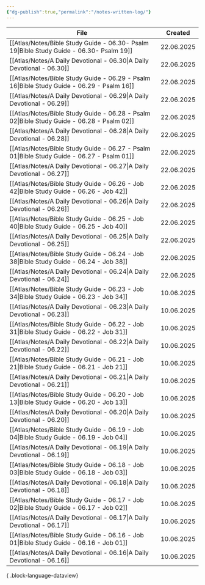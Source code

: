 ```yaml
---
{"dg-publish":true,"permalink":"/notes-written-log/"}
---
```


| File                                                                                          | Created    |
| --------------------------------------------------------------------------------------------- | ---------- |
| [[Atlas/Notes/Bible Study Guide - 06.30- Psalm 19\|Bible Study Guide - 06.30- Psalm 19]]   | 22.06.2025 |
| [[Atlas/Notes/A Daily Devotional - 06.30\|A Daily Devotional - 06.30]]                     | 22.06.2025 |
| [[Atlas/Notes/Bible Study Guide - 06.29 - Psalm 16\|Bible Study Guide - 06.29 - Psalm 16]] | 22.06.2025 |
| [[Atlas/Notes/A Daily Devotional - 06.29\|A Daily Devotional - 06.29]]                     | 22.06.2025 |
| [[Atlas/Notes/Bible Study Guide - 06.28 - Psalm 02\|Bible Study Guide - 06.28 - Psalm 02]] | 22.06.2025 |
| [[Atlas/Notes/A Daily Devotional - 06.28\|A Daily Devotional - 06.28]]                     | 22.06.2025 |
| [[Atlas/Notes/Bible Study Guide - 06.27 - Psalm 01\|Bible Study Guide - 06.27 - Psalm 01]] | 22.06.2025 |
| [[Atlas/Notes/A Daily Devotional - 06.27\|A Daily Devotional - 06.27]]                     | 22.06.2025 |
| [[Atlas/Notes/Bible Study Guide - 06.26 - Job 42\|Bible Study Guide - 06.26 - Job 42]]     | 22.06.2025 |
| [[Atlas/Notes/A Daily Devotional - 06.26\|A Daily Devotional - 06.26]]                     | 22.06.2025 |
| [[Atlas/Notes/Bible Study Guide - 06.25 - Job 40\|Bible Study Guide - 06.25 - Job 40]]     | 22.06.2025 |
| [[Atlas/Notes/A Daily Devotional - 06.25\|A Daily Devotional - 06.25]]                     | 22.06.2025 |
| [[Atlas/Notes/Bible Study Guide - 06.24 - Job 38\|Bible Study Guide - 06.24 - Job 38]]     | 22.06.2025 |
| [[Atlas/Notes/A Daily Devotional - 06.24\|A Daily Devotional - 06.24]]                     | 22.06.2025 |
| [[Atlas/Notes/Bible Study Guide - 06.23 - Job 34\|Bible Study Guide - 06.23 - Job 34]]     | 10.06.2025 |
| [[Atlas/Notes/A Daily Devotional - 06.23\|A Daily Devotional - 06.23]]                     | 10.06.2025 |
| [[Atlas/Notes/Bible Study Guide - 06.22 - Job 31\|Bible Study Guide - 06.22 - Job 31]]     | 10.06.2025 |
| [[Atlas/Notes/A Daily Devotional - 06.22\|A Daily Devotional - 06.22]]                     | 10.06.2025 |
| [[Atlas/Notes/Bible Study Guide - 06.21 - Job 21\|Bible Study Guide - 06.21 - Job 21]]     | 10.06.2025 |
| [[Atlas/Notes/A Daily Devotional - 06.21\|A Daily Devotional - 06.21]]                     | 10.06.2025 |
| [[Atlas/Notes/Bible Study Guide - 06.20 - Job 13\|Bible Study Guide - 06.20 - Job 13]]     | 10.06.2025 |
| [[Atlas/Notes/A Daily Devotional - 06.20\|A Daily Devotional - 06.20]]                     | 10.06.2025 |
| [[Atlas/Notes/Bible Study Guide - 06.19 - Job 04\|Bible Study Guide - 06.19 - Job 04]]     | 10.06.2025 |
| [[Atlas/Notes/A Daily Devotional - 06.19\|A Daily Devotional - 06.19]]                     | 10.06.2025 |
| [[Atlas/Notes/Bible Study Guide - 06.18 - Job 03\|Bible Study Guide - 06.18 - Job 03]]     | 10.06.2025 |
| [[Atlas/Notes/A Daily Devotional - 06.18\|A Daily Devotional - 06.18]]                     | 10.06.2025 |
| [[Atlas/Notes/Bible Study Guide - 06.17 - Job 02\|Bible Study Guide - 06.17 - Job 02]]     | 10.06.2025 |
| [[Atlas/Notes/A Daily Devotional - 06.17\|A Daily Devotional - 06.17]]                     | 10.06.2025 |
| [[Atlas/Notes/Bible Study Guide - 06.16 - Job 01\|Bible Study Guide - 06.16 - Job 01]]     | 10.06.2025 |
| [[Atlas/Notes/A Daily Devotional - 06.16\|A Daily Devotional - 06.16]]                     | 10.06.2025 |

{ .block-language-dataview}

